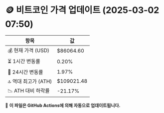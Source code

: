 # 🪙 비트코인 가격 업데이트 (2025-03-02 07:50)

| 항목                | 값 |
|--------------------|----------------|
| 💰 현재 가격 (USD) | $86064.60 |
| ⏳ 1시간 변동률    | 0.20% |
| 📆 24시간 변동률   | 1.97% |
| 🔝 역대 최고가 (ATH) | $109021.48 |
| 📉 ATH 대비 하락률 | -21.17% |

🔄 **이 파일은 GitHub Actions에 의해 자동으로 업데이트됩니다.**
